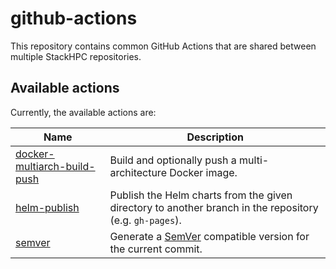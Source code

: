 # github-actions

This repository contains common GitHub Actions that are shared between multiple StackHPC
repositories.

## Available actions

Currently, the available actions are:

| Name | Description |
|---|---|
| [docker-multiarch-build-push](./docker-multiarch-build-push) | Build and optionally push a multi-architecture Docker image. |
| [helm-publish](./helm-publish) | Publish the Helm charts from the given directory to another branch in the repository (e.g. `gh-pages`). |
| [semver](./semver) | Generate a [SemVer](https://semver.org/) compatible version for the current commit. |
